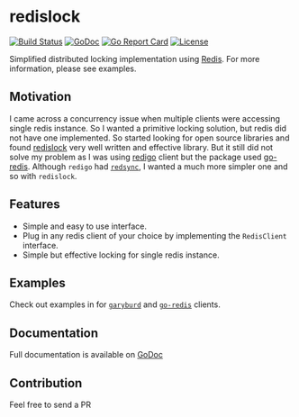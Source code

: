 # redislock

[![Build Status](https://travis-ci.com/dineshgowda24/redislock.svg)](https://travis-ci.com/dineshgowda24/redislock)
[![GoDoc](https://godoc.org/github.com/dineshgowda24/redislock?status.png)](http://godoc.org/github.com/bsm/redislock)
[![Go Report Card](https://goreportcard.com/badge/github.com/dineshgowda24/redislock)](https://goreportcard.com/report/github.com/bsm/redislock)
[![License](https://img.shields.io/badge/License-Apache%202.0-blue.svg)](https://opensource.org/licenses/Apache-2.0)

Simplified distributed locking implementation using [Redis](http://redis.io/topics/distlock).
For more information, please see examples.

## Motivation

I came across a concurrency issue when multiple clients were accessing single redis instance. So I wanted a primitive locking solution, but redis did not have one implemented. So started looking for open source libraries and found [redislock](https://github.com/bsm/redislock) very well written and effective library. But it still did not solve my problem as I was using [redigo](https://github.com/garyburd/redigo) client but the package used [go-redis](https://github.com/go-redis/redis). Although `redigo` had [`redsync`](https://github.com/go-redsync/redsync), I wanted a much more simpler one and so with `redislock`.

## Features

 - Simple and easy to use interface.
 - Plug in any redis client of your choice by implementing the `RedisClient` interface.
 - Simple but effective locking for single redis instance.

## Examples

Check out examples in for [`garyburd`](./examples/garyburd) and [`go-redis`](./examples/go-redis) clients.

## Documentation

Full documentation is available on [GoDoc](http://godoc.org/github.com/dineshgowda24/redislock)

## Contribution

Feel free to send a PR